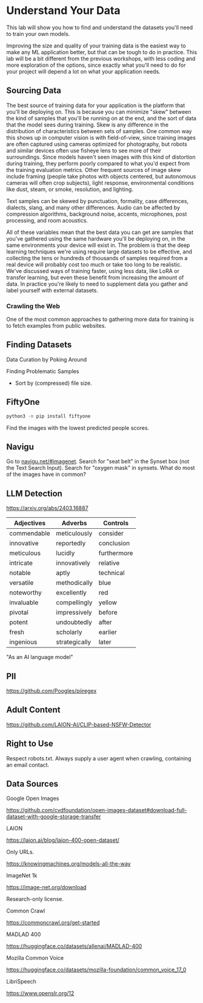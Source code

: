 # Understand Your Data

This lab will show you how to find and understand the datasets you'll need to
train your own models.

Improving the size and quality of your training data is the easiest way to make
any ML application better, but that can be tough to do in practice. This lab
will be a bit different from the previous workshops, with less coding and more
exploration of the options, since exactly what you'll need to do for your 
project will depend a lot on what your application needs.

## Sourcing Data

The best source of training data for your application is the platform that 
you'll be deploying on. This is because you can minimize "skew" between the 
kind of samples that you'll be running on at the end, and the sort of data that
the model sees during training. Skew is any difference in the distribution of
characteristics between sets of samples. One common way this shows up in 
computer vision is with field-of-view, since training images are often captured
using cameras optimized for photography, but robots and similar devices often
use fisheye lens to see more of their surroundings. Since models haven't seen
images with this kind of distortion during training, they perform poorly
compared to what you'd expect from the training evaluation metrics. Other 
frequent sources of image skew include framing (people take photos with objects
centered, but autonomous cameras will often crop subjects), light response,
environmental conditions like dust, steam, or smoke, resolution, and lighting.

Text samples can be skewed by punctuation, formality, case differences, 
dialects, slang, and many other differences. Audio can be affected by 
compression algorithms, background noise, accents, microphones, post
processing, and room acoustics.

All of these variables mean that the best data you can get are samples that
you've gathered using the same hardware you'll be deploying on, in the same
environments your device will exist in. The problem is that the deep learning
techniques we're using require large datasets to be effective, and collecting
the tens or hundreds of thousands of samples required from a real device will
probably cost too much or take too long to be realistic. We've discussed ways
of training faster, using less data, like LoRA or transfer learning, but even
these benefit from increasing the amount of data. In practice you're likely to
need to supplement data you gather and label yourself with external datasets.

### Crawling the Web

One of the most common approaches to gathering more data for training is to
fetch examples from public websites. 


## Finding Datasets




Data Curation by Poking Around

Finding Problematic Samples

 - Sort by (compressed) file size.


## FiftyOne

```bash
python3 -m pip install fiftyone
```

Find the images with the lowest predicted people scores.

## Navigu

Go to [navigu.net/#imagenet](https://navigu.net/#imagenet). Search for "seat belt" in the Synset box (not the Text Search Input). Search for "oxygen mask" in synsets. What do most of the images have in common?

## LLM Detection

https://arxiv.org/abs/2403.16887

| Adjectives | Adverbs | Controls |
|------------|---------|----------|
| commendable | meticulously | consider |
| innovative | reportedly | conclusion |
| meticulous | lucidly | furthermore | 
| intricate | innovatively | relative | 
| notable | aptly | technical |
| versatile | methodically | blue |
| noteworthy | excellently | red |
| invaluable | compellingly | yellow |
| pivotal | impressively | before |
| potent | undoubtedly | after |
| fresh | scholarly | earlier | 
| ingenious | strategically | later |

"As an AI language model"

## PII

https://github.com/Poogles/piiregex

## Adult Content

https://github.com/LAION-AI/CLIP-based-NSFW-Detector

## Right to Use

Respect robots.txt.
Always supply a user agent when crawling, containing an email contact.

## Data Sources

Google Open Images

https://github.com/cvdfoundation/open-images-dataset#download-full-dataset-with-google-storage-transfer

LAION

https://laion.ai/blog/laion-400-open-dataset/

Only URLs.

https://knowingmachines.org/models-all-the-way

ImageNet 1k

https://image-net.org/download

Research-only license.

Common Crawl

https://commoncrawl.org/get-started

MADLAD 400

https://huggingface.co/datasets/allenai/MADLAD-400

Mozilla Common Voice

https://huggingface.co/datasets/mozilla-foundation/common_voice_17_0

LibriSpeech

https://www.openslr.org/12

